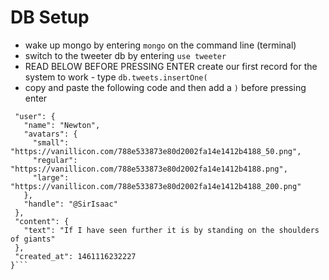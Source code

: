 # DB Setup

 - wake up mongo by entering `mongo` on the command line (terminal)
 - switch to the tweeter db by entering `use tweeter`
 - READ BELOW BEFORE PRESSING ENTER create our first record for the system to work - type `db.tweets.insertOne(`
 - copy and paste the following code and then add a `)` before pressing enter

 ```{
  "user": {
    "name": "Newton",
    "avatars": {
      "small":   "https://vanillicon.com/788e533873e80d2002fa14e1412b4188_50.png",
      "regular": "https://vanillicon.com/788e533873e80d2002fa14e1412b4188.png",
      "large":   "https://vanillicon.com/788e533873e80d2002fa14e1412b4188_200.png"
    },
    "handle": "@SirIsaac"
  },
  "content": {
    "text": "If I have seen further it is by standing on the shoulders of giants"
  },
  "created_at": 1461116232227
}```